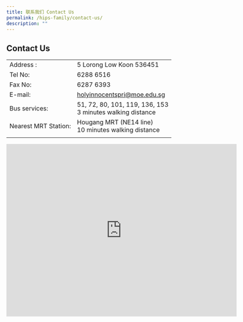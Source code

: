 ```yaml
---
title: 联系我们 Contact Us
permalink: /hips-family/contact-us/
description: ""
---
```

## Contact Us

| |  |
|-------------------------------------|-----------------------------|
|Address :|5 Lorong Low Koon 536451  |
| Tel No:                           | 6288 6516                   |
| Fax No:                            | 6287 6393                   |
|E-mail:                           | holyinnocentspri@moe.edu.sg |
| Bus services:                     |  51, 72, 80, 101, 119, 136, 153 <br>3 minutes walking distance      |
| Nearest MRT Station:                | Hougang MRT (NE14 line) <br>10 minutes walking distance |
|||



<iframe src="https://www.google.com/maps/embed?pb=!1m18!1m12!1m3!1d3988.6833649141945!2d103.8910803753895!3d1.3666608986204245!2m3!1f0!2f0!3f0!3m2!1i1024!2i768!4f13.1!3m3!1m2!1s0x31da16f03a28cf69%3A0xdbae917405d3ad4d!2sHoly%20Innocents'%20Primary%20School!5e0!3m2!1sen!2ssg!4v1683614830606!5m2!1sen!2ssg" width="600" height="450" style="border:0;" allowfullscreen="" loading="lazy"></iframe>